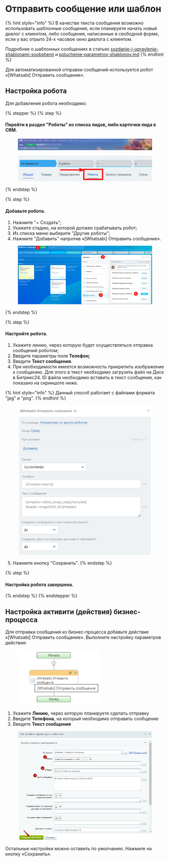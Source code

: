 # Отправить сообщение или шаблон

{% hint style="info" %}
В качестве текста сообщения возможно использовать шаблонные сообщения, если планируете начать новый диалог с клиентом, либо сообщения, написанные в свободной форме, если у вас отрыто 24-х часовое окно диалога с клиентом.

Подробнее о шаблонных сообщениях в статьях [sozdanie-i-upravlenie-shablonami-soobshenii](../../lichnyi-kabinet-gupshup/sozdanie-i-upravlenie-shablonami-soobshenii/ "mention") и [poluchenie-parametrov-shablonov.md](../../vozmozhnosti/poluchenie-parametrov-shablonov.md "mention")
{% endhint %}

Для автоматизированной отправки сообщений используется робот «\[Whatsabi] Отправить сообщение».

## Настройка робота <a href="#nastroika-robota" id="nastroika-robota"></a>

Для добавления робота необходимо:

{% stepper %}
{% step %}
#### Перейти в раздел "Роботы" из списка лидов, либо карточки лида в CRM.

<figure><img src="../../.gitbook/assets/image (1) (1) (1).png" alt=""><figcaption></figcaption></figure>

<figure><img src="../../.gitbook/assets/image (1) (1) (1) (1).png" alt=""><figcaption></figcaption></figure>
{% endstep %}

{% step %}
#### Добавьте робота.

1. Нажмите "+ Создать";&#x20;
2. Укажите стадию, на которой должен срабатывать робот;&#x20;
3. Из списка меню выберите "Другие роботы";
4. Нажмите "Добавить" напротив «\[Whatsabi] Отправить сообщение».

<figure><img src="../../.gitbook/assets/image (19).png" alt=""><figcaption></figcaption></figure>
{% endstep %}

{% step %}
#### Настройте робота.

1. Укажите линию, через которую будет осуществляться отправка сообщений роботом;
2. Введите параметры поля **Телефон;**
3. Введите **Текст сообщения.**
4. При необходимости имеется возможность прикрепить изображение к сообщению. Для этого в текст необходимо загрузить файл на Диск в Битрикс24. ID файла необходимо вставить в текст сообщения, как показано на скриншоте ниже.

{% hint style="info" %}
Данный способ работает с файлами формата "jpg" и "png".&#x20;
{% endhint %}

<figure><img src="../../.gitbook/assets/image_2024-11-18_09_50_42.png" alt=""><figcaption></figcaption></figure>

5. Нажмите кнопку "Сохранить".
{% endstep %}

{% step %}
#### Настройка робота завершена.
{% endstep %}
{% endstepper %}

## Настройка активити (действия) бизнес-процесса



Для отправки сообщения из бизнес-процесса добавьте действие «\[Whatsabi] Отправить сообщение». Выполните настройку параметров действия:

<figure><img src="../../.gitbook/assets/image (30).png" alt=""><figcaption></figcaption></figure>

1. Укажите **Линию,** через которую планируете сделать отправку
2. Введите **Телефона**, на который необходимо отправить сообщение
3. Введите **Текст сообщения**

<figure><img src="../../.gitbook/assets/image (34).png" alt=""><figcaption></figcaption></figure>

Остальные настройки можно оставить по умолчанию. Нажмите на кнопку «Сохранить».
